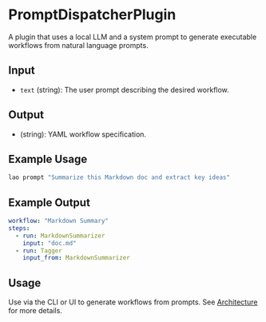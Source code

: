 # PromptDispatcherPlugin

A plugin that uses a local LLM and a system prompt to generate executable workflows from natural language prompts.

## Input
- `text` (string): The user prompt describing the desired workflow.

## Output
- (string): YAML workflow specification.

## Example Usage
```sh
lao prompt "Summarize this Markdown doc and extract key ideas"
```

## Example Output
```yaml
workflow: "Markdown Summary"
steps:
  - run: MarkdownSummarizer
    input: "doc.md"
  - run: Tagger
    input_from: MarkdownSummarizer
```

## Usage
Use via the CLI or UI to generate workflows from prompts. See [Architecture](../../docs/architecture.md) for more details. 